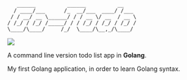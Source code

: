 ```text
   ______          ______          __    
  / ____/___      /_  __/___  ____/ /___ 
 / / __/ __ \______/ / / __ \/ __  / __ \
/ /_/ / /_/ /_____/ / / /_/ / /_/ / /_/ /
\____/\____/     /_/  \____/\__,_/\____/ 

```
[![](https://img.shields.io/github/license/lijf93/go-todo.svg)](https://github.com/lijf93/go-todo/blob/master/LICENSE)

A command line version todo list app in **Golang**.

My first Golang application, in order to learn Golang syntax.